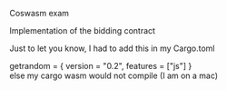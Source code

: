 Coswasm exam

Implementation of the bidding contract 

Just to let you know, I had to add this in my Cargo.toml  

getrandom = { version = "0.2", features = ["js"] }  
else my cargo wasm would not compile (I am on a mac)
